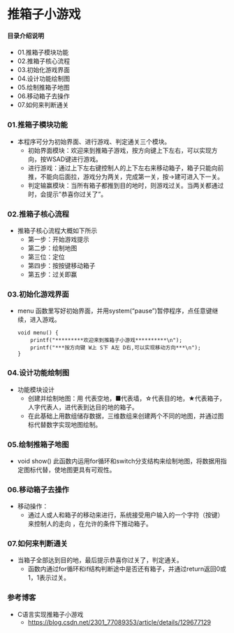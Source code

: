 # 推箱子小游戏
#### 目录介绍说明
- 01.推箱子模块功能
- 02.推箱子核心流程
- 03.初始化游戏界面
- 04.设计功能绘制图
- 05.绘制推箱子地图
- 06.移动箱子去操作
- 07.如何来判断通关







### 01.推箱子模块功能
- 本程序可分为初始界面、进行游戏、判定通关三个模块。
    - 初始界面模块：欢迎来到推箱子游戏，按方向键上下左右，可以实现方向，按WSAD键进行游戏。
    - 进行游戏：通过上下左右键控制人的上下左右来移动箱子，箱子只能向前推，不能向后面拉，游戏分为两关，完成第一关，按->建可进入下一关。
    - 判定输赢模块：当所有箱子都推到目的地时，则游戏过关。当两关都通过时，会提示”恭喜你过关了”。


### 02.推箱子核心流程
- 推箱子核心流程大概如下所示
    - 第一步：开始游戏提示
    - 第二步：绘制地图
    - 第三位：定位
    - 第四步：按按键移动箱子
    - 第五步：过关即赢



### 03.初始化游戏界面
- menu 函数里写好初始界面，并用system(“pause”)暂停程序，点任意键继续，进入游戏。
    ```
    void menu() {
        printf("*********欢迎来到推箱子小游戏**********\n");
        printf("***按方向键 W上 S下 A左 D右,可以实现移动方向***\n");
    }
    ```



### 04.设计功能绘制图
- 功能模块设计 
    - 创建并绘制地图：用 代表空地，■代表墙，☆代表目的地，★代表箱子，人字代表人，进代表到达目的地的箱子。
    - 在此基础上用数组储存数据，三维数组来创建两个不同的地图，并通过图标代替数字实现地图绘制。


### 05.绘制推箱子地图
- void show() 此函数内运用for循环和switch分支结构来绘制地图，将数据用指定图标代替，使地图更具有可观性。



### 06.移动箱子去操作
- 移动操作：
    - 通过人或人和箱子的移动来进行，系统接受用户输入的一个字符（按键）来控制人的走向 ，在允许的条件下推动箱子。




### 07.如何来判断通关
- 当箱子全部达到目的地，最后提示恭喜你过关了，判定通关。
    - 函数内通过for循环和if结构判断途中是否还有箱子，并通过return返回0或1，1表示过关。



### 参考博客
- C语言实现推箱子小游戏
  - https://blog.csdn.net/2301_77089353/article/details/129677129

